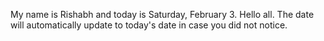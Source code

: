 My name is Rishabh and today is Saturday, February 3. Hello all. The date will automatically update to today's date in case you did not notice.
